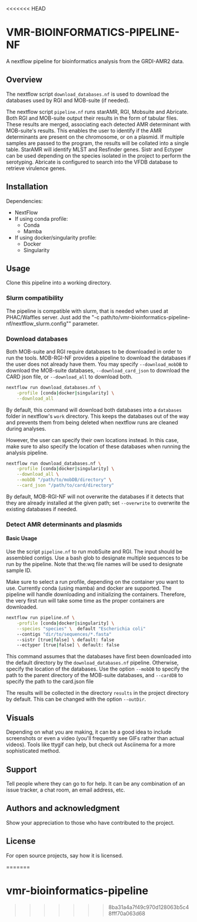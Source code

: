 <<<<<<< HEAD
# VMR-BIOINFORMATICS-PIPELINE-NF

A nextflow pipeline for bioinformatics analysis from the GRDI-AMR2 data.




## Overview

The nextflow script `download_databases.nf` is used to download the databases
used by RGI and MOB-suite (if needed).

The nextflow script `pipeline.nf` runs starAMR, RGI, Mobsuite and Abricate. Both RGI and MOB-suite output their results in the form of tabular
files. These results are merged, associating each detected AMR determinant with
MOB-suite's results. This enables the user to identify if the AMR determinants
are present on the chromosome, or on a plasmid. If multiple samples are passed
to the program, the results will be collated into a single table.  StarAMR will identify MLST and Resfinder genes.
Sistr and Ectyper can be used depending on the species isolated in the project to perform the serotyping.
Abricate is configured to search into the VFDB database to retrieve virulence genes.


## Installation

Dependencies:

* NextFlow
* If using conda profile: 
    - Conda
    - Mamba
* If using docker/singularity profile: 
    - Docker
    - Singularity

## Usage

Clone this pipeline into a working directory.
### Slurm compatibility

The pipeline is compatible with slurm, that is needed when used at PHAC/Waffles server. Just add the "-c path/to/vmr-bioinformatics-pipeline-nf/nextflow_slurm.config"" parameter.

### Download databases

Both MOB-suite and RGI require databases to be downloaded in order to run the
tools. MOB-RGI-NF provides a pipeline to download the databases if the user does
not already have them. You may specify `--download_mobDB` to download the
MOB-suite databases, `--download_card_json` to download the CARD json file, or
`--download_all` to download both.

```bash
nextflow run download_databases.nf \
    -profile [conda|docker|singularity] \
    --download_all
```

By default, this command will download both databases into a `databases` folder
in nextflow's `work` directory. This keeps the databases out of the way and
prevents them from being deleted when nextflow runs are cleaned during analyses.

However, the user can specify their own locations instead. In this case, make
sure to also specify the location of these databases when running the analysis
pipeline.

```bash
nextflow run download_databases.nf \
    -profile [conda|docker|singularity] \
    --download_all \
    --mobDB "/path/to/mobDB/directory" \
    --card_json "/path/to/card/directory"
```

By default, MOB-RGI-NF will not overwrite the databases if
it detects that they are already installed at the given path; set `--overwrite`
to overwrite the existing databases if needed.

### Detect AMR determinants and plasmids

#### Basic Usage

Use the script `pipeline.nf` to run mobSuite and RGI. The input should be
assembled contigs. Use a bash glob to designate multiple sequences to be run by
the pipeline. Note that the:wq file names will be used to designate sample ID.

Make sure to select a run profile, depending on the container
you want to use. Currently conda (using mamba) and docker are supported. The
pipeline will handle downloading and initializing the containers. Therefore, the
very first run will take some time as the proper containers are downloaded.

```bash
nextflow run pipeline.nf \
    -profile [conda|docker|singularity] \
    --species "species" \  default "Escherichia coli"
    --contigs "dir/to/sequences/*.fasta"
    --sistr [true|false] \ default: false
    --ectyper [true|false] \ default: false
```

This command assumes that the databases have first been downloaded into the
default directory by the `download_databases.nf` pipeline. Otherwise, specify
the location of the databases. Use the option `--mobDB` to specify the path to
the parent directory of the MOB-suite databases, and `--cardDB` to specify the
path to the card.json file

The results will be collected in the directory `results` in the project
directory by default. This can be changed with the option `--outDir`.



## Visuals
Depending on what you are making, it can be a good idea to include screenshots or even a video (you'll frequently see GIFs rather than actual videos). Tools like ttygif can help, but check out Asciinema for a more sophisticated method.

## Support
Tell people where they can go to for help. It can be any combination of an issue tracker, a chat room, an email address, etc.

## Authors and acknowledgment
Show your appreciation to those who have contributed to the project.

## License
For open source projects, say how it is licensed.

=======
# vmr-bioinformatics-pipeline
>>>>>>> 8ba31a4a7f49c970d128063b5c48fff70a063d68
